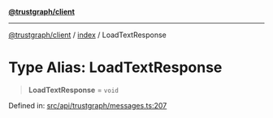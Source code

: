 [**@trustgraph/client**](../../README.md)

***

[@trustgraph/client](../../README.md) / [index](../README.md) / LoadTextResponse

# Type Alias: LoadTextResponse

> **LoadTextResponse** = `void`

Defined in: [src/api/trustgraph/messages.ts:207](https://github.com/trustgraph-ai/trustgraph-ts-client/blob/92e187771a25b959c85a4f966bb97eb5d407310b/src/api/trustgraph/messages.ts#L207)
